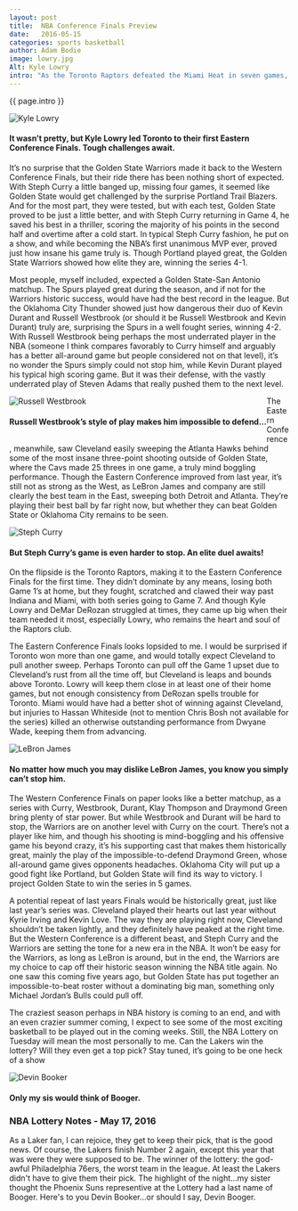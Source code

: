 ```yaml
---
layout: post
title:  NBA Conference Finals Preview
date:   2016-05-15
categories: sports basketball
author: Adam Bodie
image: lowry.jpg
Alt: Kyle Lowry
intro: "As the Toronto Raptors defeated the Miami Heat in seven games, the Western and Eastern Conference Finals are now set.  It’s been a crazy ride so far, with surprise endings in some cases, but with four teams left to win the NBA Championship, who will win it all."
---
```

<div class="article">
<p> {{ page.intro }}</p>
<div class="blog-pic">
		<img src="/img/lowry.jpg" data-toggle="tooltip" title="Kyle Lowry" class="image block img-responsive">
		<h4>It wasn’t pretty, but Kyle Lowry led Toronto to their first Eastern Conference Finals.  Tough challenges await.</h4>
</div>
	<p>It’s no surprise that the Golden State Warriors made it back to the Western Conference Finals, but their ride there has been nothing short of expected.  With Steph Curry a little banged up, missing four games, it seemed like Golden State would get challenged by the surprise Portland Trail Blazers.  And for the most part, they were tested, but with each test, Golden State proved to be just a little better, and with Steph Curry returning in Game 4, he saved his best in a thriller, scoring the majority of his points in the second half and overtime after a cold start.  In typical Steph Curry fashion, he put on a show, and while becoming the NBA’s first unanimous MVP ever, proved just how insane his game truly is.  Though Portland played great, the Golden State Warriors showed how elite they are, winning the series 4-1.</p>
	<p>Most people, myself included, expected a Golden State-San Antonio matchup.  The Spurs played great during the season, and if not for the Warriors historic success, would have had the best record in the league.  But the Oklahoma City Thunder showed just how dangerous their duo of Kevin Durant and Russell Westbrook (or should it be Russell Westbrook and Kevin Durant) truly are, surprising the Spurs in a well fought series, winning 4-2.  With Russell Westbrook being perhaps the most underrated player in the NBA (someone I think compares favorably to Curry himself and arguably has a better all-around game but people considered not on that level), it’s no wonder the Spurs simply could not stop him, while Kevin Durant played his typical high scoring game.  But it was their defense, with the vastly underrated play of Steven Adams that really pushed them to the next level.</p>
<div class="blog-pic" style="float: left">
		<img src="/img/westbrook.jpg" data-toggle="tooltip" title="Russell Westbrook" class="image block img-responsive">
		<h4>Russell Westbrook’s style of play makes him impossible to defend...</h4>
</div>
	<p>The Eastern Conference, meanwhile, saw Cleveland easily sweeping the Atlanta Hawks behind some of the most insane three-point shooting outside of Golden State, where the Cavs made 25 threes in one game, a truly mind boggling performance.  Though the Eastern Conference improved from last year, it’s still not as strong as the West, as LeBron James and company are still clearly the best team in the East, sweeping both Detroit and Atlanta.  They’re playing their best ball by far right now, but whether they can beat Golden State or Oklahoma City remains to be seen.</p>
	<div class="blog-pic">
		<img src="/img/curry2.jpg" data-toggle="tooltip" title="Steph Curry" class="image block img-responsive">
		<h4>But Steph Curry’s game is even harder to stop.  An elite duel awaits!</h4>
</div>
<p>On the flipside is the Toronto Raptors, making it to the Eastern Conference Finals for the first time.  They didn’t dominate by any means, losing both Game 1’s at home, but they fought, scratched and clawed their way past Indiana and Miami, with both series going to Game 7.  And though Kyle Lowry and DeMar DeRozan struggled at times, they came up big when their team needed it most, especially Lowry, who remains the heart and soul of the Raptors club.</p>

<p>The Eastern Conference Finals looks lopsided to me.  I would be surprised if Toronto won more than one game, and would totally expect Cleveland to pull another sweep.  Perhaps Toronto can pull off the Game 1 upset due to Cleveland’s rust from all the time off, but Cleveland is leaps and bounds above Toronto.  Lowry will keep them close in at least one of their home games, but not enough consistency from DeRozan spells trouble for Toronto.  Miami would have had a better shot of winning against Cleveland, but injuries to Hassan Whiteside (not to mention Chris Bosh not available for the series) killed an otherwise outstanding performance from Dwyane Wade, keeping them from advancing.</p>
<div class="blog-pic" style="float: left">
		<img src="/img/lebron.jpg" data-toggle="tooltip" title="LeBron James" class="image block img-responsive">
		<h4>No matter how much you may dislike LeBron James, you know you simply can’t stop him.</h4>
</div>
<p>The Western Conference Finals on paper looks like a better matchup, as a series with Curry, Westbrook, Durant, Klay Thompson and Draymond Green bring plenty of star power.  But while Westbrook and Durant will be hard to stop, the Warriors are on another level with Curry on the court.  There’s not a player like him, and though his shooting is mind-boggling and his offensive game his beyond crazy, it’s his supporting cast that makes them historically great, mainly the play of the impossible-to-defend Draymond Green, whose all-around game gives opponents headaches.  Oklahoma City will put up a good fight like Portland, but Golden State will find its way to victory.  I project Golden State to win the series in 5 games.</p>

<p>A potential repeat of last years Finals would be historically great, just like last year’s series was.  Cleveland played their hearts out last year without Kyrie Irving and Kevin Love.  The way they are playing right now, Cleveland shouldn’t be taken lightly, and they definitely have peaked at the right time.  But the Western Conference is a different beast, and Steph Curry and the Warriors are setting the tone for a new era in the NBA.  It won’t be easy for the Warriors, as long as LeBron is around, but in the end, the Warriors are my choice to cap off their historic season winning the NBA title again.  No one saw this coming five years ago, but Golden State has put together an impossible-to-beat roster without a dominating big man, something only Michael Jordan’s Bulls could pull off.</p>
<p>The craziest season perhaps in NBA history is coming to an end, and with an even crazier summer coming, I expect to see some of the most exciting basketball to be played out in the coming weeks.  Still, the NBA Lottery on Tuesday will mean the most personally to me.  Can the Lakers win the lottery?  Will they even get a top pick?  Stay tuned, it’s going to be one heck of a show</p>
<div class="blog-pic">
		<img src="/img/booker.jpg" data-toggle="tooltip" title="Devin Booker" class="image block img-responsive">
		<h4>Only my sis would think of Booger.</h4>
</div>
<h3>NBA Lottery Notes - May 17, 2016</h3>
<p>As a Laker fan, I can rejoice, they get to keep their pick, that is the good news.  Of course, the Lakers finish Number 2 again, except this year that was were they were supposed to be.  The winner of the lottery: the god-awful Philadelphia 76ers, the worst team in the league.  At least the Lakers didn't have to give them their pick.  The highlight of the night...my sister thought the Phoenix Suns representive at the Lottery had a last name of Booger.  Here's to you Devin Booker...or should I say, Devin Booger.</p>
</div>


